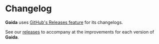 # Changelog

**Gaida** uses [GitHub's Releases feature](https://github.com/blog/1547-release-your-software) for its changelogs.

See our [releases](https://github.com/dezudas/gaida/releases) to accompany at the improvements for each version of **Gaida**.
